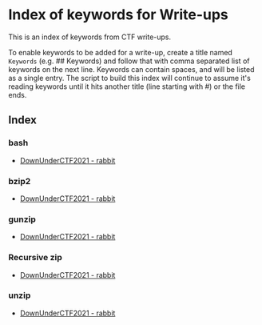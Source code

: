 # Index of keywords for Write-ups
This is an index of keywords from CTF write-ups.

To enable keywords to be added for a write-up, create a title named `Keywords` (e.g. ## Keywords) and follow that with comma separated list of keywords on the next line. Keywords can contain spaces, and will be listed as a single entry. The script to build this index will continue to assume it's reading keywords until it hits another title (line starting with #) or the file ends.

## Index
### bash
* [DownUnderCTF2021 - rabbit](./DownUnderCTF2021/rabbit.md)
### bzip2
* [DownUnderCTF2021 - rabbit](./DownUnderCTF2021/rabbit.md)
### gunzip
* [DownUnderCTF2021 - rabbit](./DownUnderCTF2021/rabbit.md)
### Recursive zip
* [DownUnderCTF2021 - rabbit](./DownUnderCTF2021/rabbit.md)
### unzip
* [DownUnderCTF2021 - rabbit](./DownUnderCTF2021/rabbit.md)
